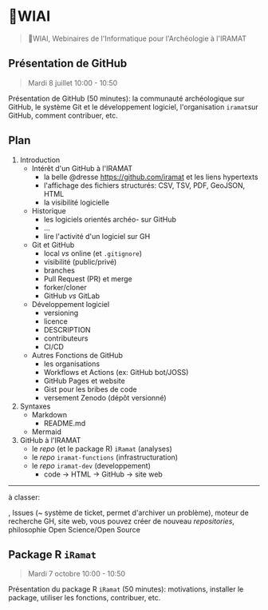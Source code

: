 
# 🧮WIAI
> 🧮WIAI, Webinaires de l'Informatique pour l'Archéologie à l'IRAMAT

## Présentation de GitHub
> Mardi 8 juillet 10:00 - 10:50

Présentation de GitHub (50 minutes): la communauté archéologique sur GitHub, le système Git et le développement logiciel, l'organisation `iramat`sur GitHub, comment contribuer, etc.

## Plan

1. Introduction
	+ Intérêt d'un GitHub à l'IRAMAT
		- la belle @dresse https://github.com/iramat et les liens hypertexts
		- l'affichage des fichiers structurés: CSV, TSV, PDF, GeoJSON, HTML
		- la visibilité logicielle
	+ Historique
		- les logiciels orientés archéo- sur GitHub
		- ...
		- lire l'activité d'un logiciel sur GH
	+ Git et GitHub
		- local _vs_ online (et `.gitignore`)
		- visibilité (public/privé)
		- branches
		- Pull Request (PR) et merge
		- forker/cloner
		- GitHub _vs_ GitLab
	+ Développement logiciel
		- versioning
		- licence
		- DESCRIPTION
		- contributeurs
		- CI/CD
	+ Autres Fonctions de GitHub
		- les organisations
		- Workflows et Actions (ex: GitHub bot/JOSS)
		- GitHub Pages et website
		- Gist pour les bribes de code
		- versement Zenodo (dépôt versionné)
2. Syntaxes
	+ Markdown
		- README.md
	+ Mermaid
3. GitHub à l'IRAMAT
	+ le _repo_ (et le package R) `iRamat` (analyses)
	+ le _repo_ `iramat-functions` (infrastructuration)
	+ le _repo_ `iramat-dev` (developpement)
		- code -> HTML -> GitHub -> site web

--- 

à classer:

 , Issues (~ système de ticket, permet d'archiver un problème),  moteur de recherche GH, site web, vous pouvez créer de nouveau _repositories_, philosophie Open Science/Open Source

## Package R `iRamat`
> Mardi 7 octobre 10:00 - 10:50

Présentation du package R `iRamat` (50 minutes): motivations, installer le package, utiliser les fonctions, contribuer, etc.
